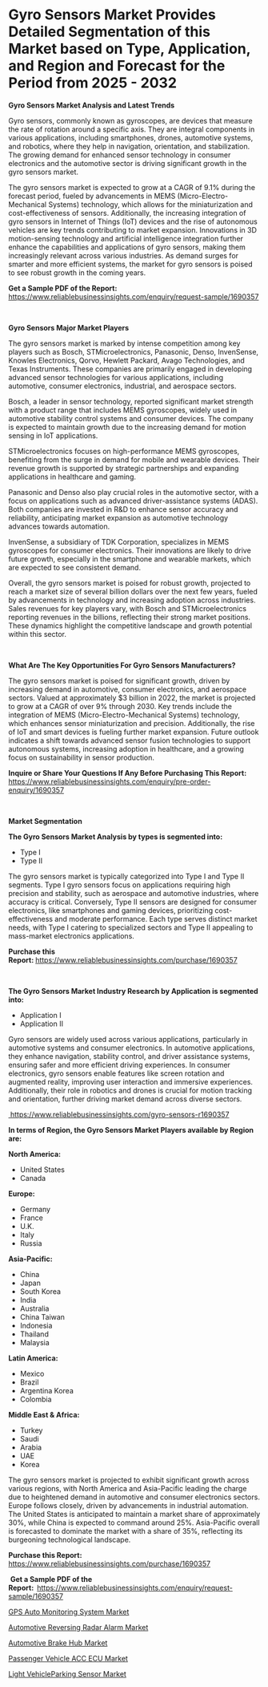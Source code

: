<p><h1>Gyro Sensors Market Provides Detailed Segmentation of this Market based on Type, Application, and Region and Forecast for the Period from 2025 - 2032</h1></p><p><strong>Gyro Sensors Market Analysis and Latest Trends</strong></p>
<p><p>Gyro sensors, commonly known as gyroscopes, are devices that measure the rate of rotation around a specific axis. They are integral components in various applications, including smartphones, drones, automotive systems, and robotics, where they help in navigation, orientation, and stabilization. The growing demand for enhanced sensor technology in consumer electronics and the automotive sector is driving significant growth in the gyro sensors market.</p><p>The gyro sensors market is expected to grow at a CAGR of 9.1% during the forecast period, fueled by advancements in MEMS (Micro-Electro-Mechanical Systems) technology, which allows for the miniaturization and cost-effectiveness of sensors. Additionally, the increasing integration of gyro sensors in Internet of Things (IoT) devices and the rise of autonomous vehicles are key trends contributing to market expansion. Innovations in 3D motion-sensing technology and artificial intelligence integration further enhance the capabilities and applications of gyro sensors, making them increasingly relevant across various industries. As demand surges for smarter and more efficient systems, the market for gyro sensors is poised to see robust growth in the coming years.</p></p>
<p><strong>Get a Sample PDF of the Report:&nbsp;</strong> <a href="https://www.reliablebusinessinsights.com/enquiry/request-sample/1690357?utm_campaign=84&utm_medium=2&utm_source=Github&utm_content=ia&utm_term=26032025&utm_id=gyro-sensors">https://www.reliablebusinessinsights.com/enquiry/request-sample/1690357</a></p>
<p>&nbsp;</p>
<p><strong>Gyro Sensors Major Market Players</strong></p>
<p><p>The gyro sensors market is marked by intense competition among key players such as Bosch, STMicroelectronics, Panasonic, Denso, InvenSense, Knowles Electronics, Qorvo, Hewlett Packard, Avago Technologies, and Texas Instruments. These companies are primarily engaged in developing advanced sensor technologies for various applications, including automotive, consumer electronics, industrial, and aerospace sectors.</p><p>Bosch, a leader in sensor technology, reported significant market strength with a product range that includes MEMS gyroscopes, widely used in automotive stability control systems and consumer devices. The company is expected to maintain growth due to the increasing demand for motion sensing in IoT applications.</p><p>STMicroelectronics focuses on high-performance MEMS gyroscopes, benefiting from the surge in demand for mobile and wearable devices. Their revenue growth is supported by strategic partnerships and expanding applications in healthcare and gaming.</p><p>Panasonic and Denso also play crucial roles in the automotive sector, with a focus on applications such as advanced driver-assistance systems (ADAS). Both companies are invested in R&D to enhance sensor accuracy and reliability, anticipating market expansion as automotive technology advances towards automation.</p><p>InvenSense, a subsidiary of TDK Corporation, specializes in MEMS gyroscopes for consumer electronics. Their innovations are likely to drive future growth, especially in the smartphone and wearable markets, which are expected to see consistent demand.</p><p>Overall, the gyro sensors market is poised for robust growth, projected to reach a market size of several billion dollars over the next few years, fueled by advancements in technology and increasing adoption across industries. Sales revenues for key players vary, with Bosch and STMicroelectronics reporting revenues in the billions, reflecting their strong market positions. These dynamics highlight the competitive landscape and growth potential within this sector.</p></p>
<p>&nbsp;</p>
<p><strong>What Are The Key Opportunities For Gyro Sensors Manufacturers?</strong></p>
<p><p>The gyro sensors market is poised for significant growth, driven by increasing demand in automotive, consumer electronics, and aerospace sectors. Valued at approximately $3 billion in 2022, the market is projected to grow at a CAGR of over 9% through 2030. Key trends include the integration of MEMS (Micro-Electro-Mechanical Systems) technology, which enhances sensor miniaturization and precision. Additionally, the rise of IoT and smart devices is fueling further market expansion. Future outlook indicates a shift towards advanced sensor fusion technologies to support autonomous systems, increasing adoption in healthcare, and a growing focus on sustainability in sensor production.</p></p>
<p><strong>Inquire or Share Your Questions If Any Before Purchasing This Report:</strong> <a href="https://www.reliablebusinessinsights.com/enquiry/pre-order-enquiry/1690357?utm_campaign=84&utm_medium=2&utm_source=Github&utm_content=ia&utm_term=26032025&utm_id=gyro-sensors">https://www.reliablebusinessinsights.com/enquiry/pre-order-enquiry/1690357</a></p>
<p>&nbsp;</p>
<p><strong>Market Segmentation</strong></p>
<p><strong>The Gyro Sensors Market Analysis by types is segmented into:</strong></p>
<p><ul><li>Type I</li><li>Type II</li></ul></p>
<p><p>The gyro sensors market is typically categorized into Type I and Type II segments. Type I gyro sensors focus on applications requiring high precision and stability, such as aerospace and automotive industries, where accuracy is critical. Conversely, Type II sensors are designed for consumer electronics, like smartphones and gaming devices, prioritizing cost-effectiveness and moderate performance. Each type serves distinct market needs, with Type I catering to specialized sectors and Type II appealing to mass-market electronics applications.</p></p>
<p><strong>Purchase this Report:&nbsp;</strong><a href="https://www.reliablebusinessinsights.com/purchase/1690357?utm_campaign=84&utm_medium=2&utm_source=Github&utm_content=ia&utm_term=26032025&utm_id=gyro-sensors">https://www.reliablebusinessinsights.com/purchase/1690357</a></p>
<p>&nbsp;</p>
<p><strong>The Gyro Sensors Market Industry Research by Application is segmented into:</strong></p>
<p><ul><li>Application I</li><li>Application II</li></ul></p>
<p><p>Gyro sensors are widely used across various applications, particularly in automotive systems and consumer electronics. In automotive applications, they enhance navigation, stability control, and driver assistance systems, ensuring safer and more efficient driving experiences. In consumer electronics, gyro sensors enable features like screen rotation and augmented reality, improving user interaction and immersive experiences. Additionally, their role in robotics and drones is crucial for motion tracking and orientation, further driving market demand across diverse sectors.</p></p>
<p><a href="https://www.reliablebusinessinsights.com/gyro-sensors-r1690357?utm_campaign=84&utm_medium=2&utm_source=Github&utm_content=ia&utm_term=26032025&utm_id=gyro-sensors">&nbsp;https://www.reliablebusinessinsights.com/gyro-sensors-r1690357</a></p>
<p><strong>In terms of Region, the Gyro Sensors Market Players available by Region are:</strong></p>
<p>
    <p> <strong> North America: </strong>
        <ul>
            <li>United States</li>
            <li>Canada</li>
        </ul>
        </p> 
    <p> <strong> Europe: </strong>
        <ul>
            <li>Germany</li>
            <li>France</li>
            <li>U.K.</li>
            <li>Italy</li>
            <li>Russia</li>
        </ul>
        </p> 
    <p> <strong> Asia-Pacific: </strong>
        <ul>
            <li>China</li>
            <li>Japan</li>
            <li>South Korea</li>
            <li>India</li>
            <li>Australia</li>
            <li>China Taiwan</li>
            <li>Indonesia</li>
            <li>Thailand</li>
            <li>Malaysia</li>
        </ul>
        </p> 
    <p> <strong> Latin America: </strong>
        <ul>
            <li>Mexico</li>
            <li>Brazil</li>
            <li>Argentina Korea</li>
            <li>Colombia</li>
        </ul>
        </p> 
    <p> <strong> Middle East & Africa: </strong>
        <ul>
            <li>Turkey</li>
            <li>Saudi</li>
            <li>Arabia</li>
            <li>UAE</li>
            <li>Korea</li>
        </ul>
    </p>
    </p>
<p><p>The gyro sensors market is projected to exhibit significant growth across various regions, with North America and Asia-Pacific leading the charge due to heightened demand in automotive and consumer electronics sectors. Europe follows closely, driven by advancements in industrial automation. The United States is anticipated to maintain a market share of approximately 30%, while China is expected to command around 25%. Asia-Pacific overall is forecasted to dominate the market with a share of 35%, reflecting its burgeoning technological landscape.</p></p>
<p><strong>Purchase this Report: </strong><a href="https://www.reliablebusinessinsights.com/purchase/1690357?utm_campaign=84&utm_medium=2&utm_source=Github&utm_content=ia&utm_term=26032025&utm_id=gyro-sensors">https://www.reliablebusinessinsights.com/purchase/1690357</a></p>
<p>&nbsp;<strong>Get a Sample PDF of the Report:&nbsp;&nbsp;</strong><a href="https://www.reliablebusinessinsights.com/enquiry/request-sample/1690357?utm_campaign=84&utm_medium=2&utm_source=Github&utm_content=ia&utm_term=26032025&utm_id=gyro-sensors">https://www.reliablebusinessinsights.com/enquiry/request-sample/1690357</a></p>
<p><strong></strong></p>
<p><p><a href="https://github.com/taveyasenay/Market-Research-Report-List-1/blob/main/gps-auto-monitoring-system-market.md?utm_campaign=84&utm_medium=2&utm_source=Github&utm_content=ia&utm_term=26032025&utm_id=gyro-sensors">GPS Auto Monitoring System Market</a></p><p><a href="https://github.com/janotjuljo/Market-Research-Report-List-1/blob/main/automotive-reversing-radar-alarm-market.md?utm_campaign=84&utm_medium=2&utm_source=Github&utm_content=ia&utm_term=26032025&utm_id=gyro-sensors">Automotive Reversing Radar Alarm Market</a></p><p><a href="https://github.com/dukerghostki/Market-Research-Report-List-1/blob/main/automotive-brake-hub-market.md?utm_campaign=84&utm_medium=2&utm_source=Github&utm_content=ia&utm_term=26032025&utm_id=gyro-sensors">Automotive Brake Hub Market</a></p><p><a href="https://github.com/ssaradulai/Market-Research-Report-List-1/blob/main/passenger-vehicle-acc-ecu-market.md?utm_campaign=84&utm_medium=2&utm_source=Github&utm_content=ia&utm_term=26032025&utm_id=gyro-sensors">Passenger Vehicle ACC ECU Market</a></p><p><a href="https://github.com/keohannchavo/Market-Research-Report-List-1/blob/main/light-vehicleparking-sensor-market.md?utm_campaign=84&utm_medium=2&utm_source=Github&utm_content=ia&utm_term=26032025&utm_id=gyro-sensors">Light VehicleParking Sensor Market</a></p></p>